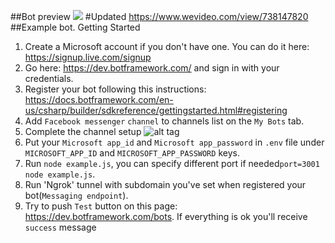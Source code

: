 ##Bot preview
![](http://i.imgur.com/hdERPoh.gif)
#Updated
https://www.wevideo.com/view/738147820
##Example bot. Getting Started
1. Create a Microsoft account if you don't have one. You can do it here: https://signup.live.com/signup
2. Go here: https://dev.botframework.com/ and sign in with your credentials.
3. Register your bot following this instructions: https://docs.botframework.com/en-us/csharp/builder/sdkreference/gettingstarted.html#registering
4. Add `Facebook messenger` `channel` to channels list on the `My Bots` tab.
5. Complete the channel setup ![alt tag](https://docs.botframework.com/en-us/images/connector/connector_channel_config_facebook.png)
6. Put your `Microsoft app_id` and `Microsoft app_password` in `.env` file
   under `MICROSOFT_APP_ID` and `MICROSOFT_APP_PASSWORD` keys.
7. Run ```node example.js```, you can specify different port
   if needed```port=3001 node example.js```.
8. Run 'Ngrok' tunnel with subdomain you've set when registered your bot(`Messaging endpoint`).
9. Try to push `Test` button on this page: https://dev.botframework.com/bots.
   If everything is ok you'll receive `success` message
